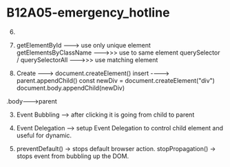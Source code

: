 # B12A05-emergency_hotline

6. 
1. getElementById         ---> use only unique element 
getElementsByClassName --->>> use to same element 
querySelector / querySelectorAll --->>> use matching element

2. Create ---> document.createElement()
   insert ----> parent.appendChild()
const newDiv = document.createElement("div")
document.body.appendChild(newDiv)

.body--->parent

3.  Event Bubbling --> after clicking it is going from child to parent

4. Event Delegation --> setup Event Delegation to control child element and useful for dynamic.

5. preventDefault() → stops default browser action.
   stopPropagation() → stops event from bubbling up the DOM.